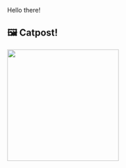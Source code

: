 Hello there!



## 🖼️ Catpost!

<sub>
    <img src="https://cdn2.thecatapi.com/images/2qLm7ac6n.jpg" height="256">
</sub>

